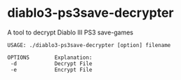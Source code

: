 # diablo3-ps3save-decrypter

A tool to decrypt Diablo III PS3 save-games

```
USAGE: ./diablo3-ps3save-decrypter [option] filename

OPTIONS        Explanation:
 -d            Decrypt File
 -e            Encrypt File
```
